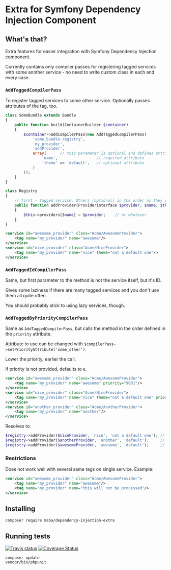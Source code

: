 # Extra for Symfony Dependency Injection Component

## What's that?

Extra features for easier integration with Symfony Dependency Injection component.

Currently contains only compiler passes for registering tagged services with some another service - no need to write
custom class in each and every case.

### `AddTaggedCompilerPass`

To register tagged services to some other service. Optionally passes attributes of the tag, too. 

```php
class SomeBundle extends Bundle
{
    public function build(ContainerBuilder $container)
    {
        $container->addCompilerPass(new AddTaggedCompilerPass(
            'some_bundle.registry',
            'my_provider',
            'addProvider',
            array(      // this parameter is optional and defines attributes to pass from tag
                'name',                 // required attribute
                'theme' => 'default',   // optional attribute
            )
        ));
    }
}
```

```php
class Registry
{
    // first - tagged service. Others (optional) in the order as they come in the attributes array
    public function addProvider(ProviderInterface $provider, $name, $theme)
    {
        $this->providers[$name] = $provider;    // or whatever
    }
}
```

```xml
<service id="awesome_provider" class="Acme/AwesomeProvider">
    <tag name="my_provider" name="awesome"/>
</service>
<service id="nice_provider" class="Acme/NiceProvider">
    <tag name="my_provider" name="nice" theme="not a default one"/>
</service>
```

### `AddTaggedIdCompilerPass`

Same, but first parameter to the method is not the service itself, but it's ID.

Gives some laziness if there are many tagged services and you don't use them all quite often.

You should probably stick to using lazy services, though.

### `AddTaggedByPriorityCompilerPass`

Same as `AddTaggedCompilerPass`, but calls the method in the order defined in the `priority` attribute.

Attribute to use can be changed with `$compilerPass->setPriorityAttribute('some_other')`.

Lower the priority, earlier the call.

If priority is not provided, defaults to `0`.

```xml
<service id="awesome_provider" class="Acme/AwesomeProvider">
    <tag name="my_provider" name="awesome" priority="9001"/>
</service>
<service id="nice_provider" class="Acme/NiceProvider">
    <tag name="my_provider" name="nice" theme="not a default one" priority="-1"/>
</service>
<service id="another_provider" class="Acme/AnotherProvider">
    <tag name="my_provider" name="another"/>
</service>
```

Resolves to:

```php
$registry->addProvider($niceProvider, 'nice', 'not a default one'); // priority -1 - smallest
$registry->addProvider($anotherProvider, 'another', 'default');     // priority defaults to 0
$registry->addProvider($awesomeProvider, 'awesome', 'default');     // priority is over 9000
```

### Restrictions

Does not work well with several same tags on single service. Example:

```xml
<service id="awesome_provider" class="Acme/AwesomeProvider">
    <tag name="my_provider" name="awesome"/>
    <tag name="my_provider" name="this will not be processed"/>
</service>
```

## Installing

```
composer require maba/dependency-injection-extra
```

## Running tests

[![Travis status](https://travis-ci.org/mariusbalcytis/dependency-injection-extra.svg?branch=master)](https://travis-ci.org/mariusbalcytis/dependency-injection-extra)
[![Coverage Status](https://coveralls.io/repos/mariusbalcytis/dependency-injection-extra/badge.svg?branch=master&service=github)](https://coveralls.io/github/mariusbalcytis/dependency-injection-extra?branch=master)

```
composer update
vendor/bin/phpunit
```
